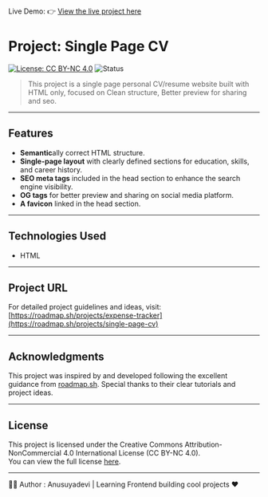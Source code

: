 Live Demo: 👉 [View the live project here](https://anu-techie.github.io/CV-single-page/)

# **Project:** Single Page CV
[![License: CC BY-NC 4.0](https://img.shields.io/badge/License-CC%20BY--NC%204.0-lightgrey)](https://creativecommons.org/licenses/by-nc/4.0/)
![Status](https://img.shields.io/badge/status-active-brightgreen)

>This project is a single page personal CV/resume website built with HTML only, focused on Clean structure, Better preview for sharing and seo.

---

## Features
  - **Semantic**ally correct HTML structure.
  - **Single-page layout** with clearly defined sections for education, skills, and career history.
  - **SEO meta tags** included in the head section to enhance the search engine visibility.
  - **OG tags** for better preview and sharing on social media platform.
  - **A favicon** linked in the head section.

---

## Technologies Used
  - HTML

---

## Project URL

For detailed project guidelines and ideas, visit:
[https://roadmap.sh/projects/expense-tracker](https://roadmap.sh/projects/single-page-cv)

---

## Acknowledgments

This project was inspired by and developed following the excellent guidance from [roadmap.sh](https://roadmap.sh). Special thanks to their clear tutorials and project ideas.

---

## License

This project is licensed under the Creative Commons Attribution-NonCommercial 4.0 International License (CC BY-NC 4.0).  
You can view the full license [here](https://creativecommons.org/licenses/by-nc/4.0/).

---

🙋‍♀️ Author : Anusuyadevi |   Learning Frontend building cool projects ❤️
